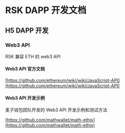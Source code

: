 # RSK DAPP 开发文档

## H5 DAPP 开发

### Web3 API

RSK 兼容 ETH 的 web3 API

#### Web3 API 官方文档

[https://github.com/ethereum/wiki/wiki/JavaScript-API](https://github.com/ethereum/wiki/wiki/JavaScript-API)

#### Web3 API 开发示例

麦子钱包团队开发的 Web3 API 开发示例和测试方法

[https://github.com/mathwallet/math-ethjs](https://github.com/mathwallet/math-ethjs)
